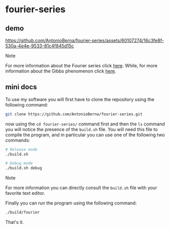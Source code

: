 # fourier-series

## demo

https://github.com/AntonioBerna/fourier-series/assets/60107274/16c3fe8f-530a-4e4e-9533-81c4f845d15c

> [!NOTE]
> For more information about the Fourier series click [here](https://en.wikipedia.org/wiki/Fourier_series#Convergence). While, for more information about the Gibbs phenomenon click [here](https://en.wikipedia.org/wiki/Gibbs_phenomenon).

## mini docs

To use my software you will first have to clone the repository using the following command:

```bash
git clone https://github.com/AntonioBerna/fourier-series.git
```

now using the `cd fourier-series/` command first and then the `ls` command you will notice the presence of the `build.sh` file. You will need this file to compile the program, and in particular you can use one of the following two commands:

```bash
# Release mode
./build.sh

# Debug mode
./build.sh debug
```

> [!NOTE]
> For more information you can directly consult the `build.sh` file with your favorite text editor.

Finally you can run the program using the following command:

```bash
./build/fourier
```

That's it.
